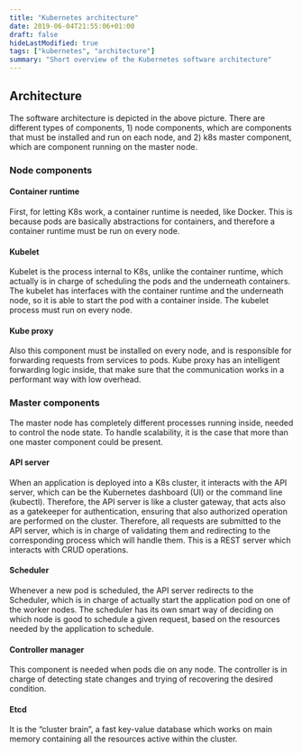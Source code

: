 ```yaml
---
title: "Kubernetes architecture"
date: 2019-06-04T21:55:06+01:00
draft: false
hideLastModified: true
tags: ["kubernetes", "architecture"]
summary: "Short overview of the Kubernetes software architecture"
---
```

## Architecture
The software architecture is depicted in the above picture.
There are different types of components, 1) node components, which are components that must be installed and run on each node, and 2) k8s master component, which are component running on the master node.
### Node components
#### Container runtime
First, for letting K8s work, a container runtime is needed, like Docker. This is because pods are basically abstractions for containers, and therefore a container runtime must be run on every node.
#### Kubelet
Kubelet is the process internal to K8s, unlike the container runtime, which actually is in charge of scheduling the pods and the underneath containers. The kubelet has interfaces with the container runtime and the underneath node, so it is able to start the pod with a container inside. The kubelet process must run on every node.
#### Kube proxy
Also this component must be installed on every node, and is responsible for forwarding requests from services to pods. Kube proxy has an intelligent forwarding logic inside, that make sure that the communication works in a performant way with low overhead.
### Master components
The master node has completely different processes running inside, needed to control the node state. To handle scalability, it is the case that more than one master component could be present.
#### API server
When an application is deployed into a K8s cluster, it interacts with the API server, which can be the Kubernetes dashboard (UI) or the command line (kubectl). Therefore, the API server is like a cluster gateway, that acts also as a gatekeeper for authentication, ensuring that also authorized operation are performed on the cluster. Therefore, all requests are submitted to the API server, which is in charge of validating them and redirecting to the corresponding process which will handle them. This is a REST server which interacts with CRUD operations.
#### Scheduler
Whenever a new pod is scheduled, the API server redirects to the Scheduler, which is in charge of actually start the application pod on one of the worker nodes. The scheduler has its own smart way of deciding on which node is good to schedule a given request, based on the resources needed by the application to schedule.
#### Controller manager
This component is needed when pods die on any node. The controller is in charge of detecting state changes and trying of recovering the desired condition.
#### Etcd
It is the “cluster brain”, a fast key-value database which works on main memory containing all the resources active within the cluster.
